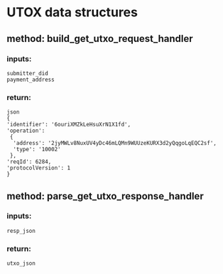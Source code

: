 
# UTOX data structures

## method: build_get_utxo_request_handler
### inputs: 

    submitter_did
    payment_address
    
### return:

    json
    {
    'identifier': '6ouriXMZkLeHsuXrN1X1fd', 
    'operation': 
     {
      'address': '2jyMWLv8NuxUV4yDc46mLQMn9WUUzeKURX3d2yQqgoLqEQC2sf', 
      'type': '10002'
     }, 
    'reqId': 6284, 
    'protocolVersion': 1
    }
    
    
    
    
## method: parse_get_utxo_response_handler
### inputs:
    resp_json
    
### return:
    utxo_json
